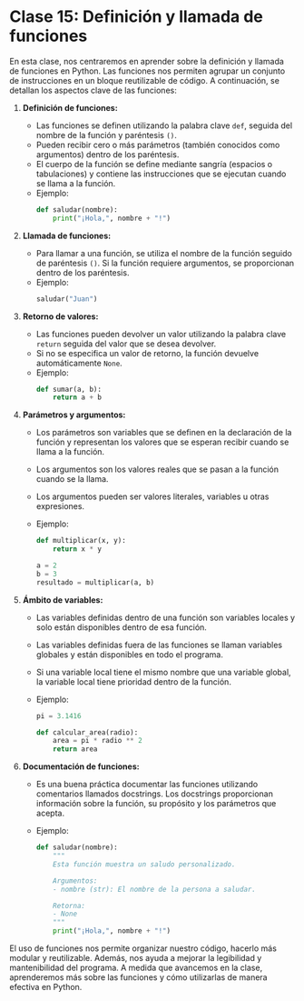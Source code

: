 # Clase 15: Definición y llamada de funciones

En esta clase, nos centraremos en aprender sobre la definición y llamada de funciones en Python. Las funciones nos permiten agrupar un conjunto de instrucciones en un bloque reutilizable de código. A continuación, se detallan los aspectos clave de las funciones:

1. **Definición de funciones:**

   - Las funciones se definen utilizando la palabra clave `def`, seguida del nombre de la función y paréntesis `()`.
   - Pueden recibir cero o más parámetros (también conocidos como argumentos) dentro de los paréntesis.
   - El cuerpo de la función se define mediante sangría (espacios o tabulaciones) y contiene las instrucciones que se ejecutan cuando se llama a la función.
   - Ejemplo:
     ```python
     def saludar(nombre):
         print("¡Hola,", nombre + "!")
     ```

2. **Llamada de funciones:**

   - Para llamar a una función, se utiliza el nombre de la función seguido de paréntesis `()`. Si la función requiere argumentos, se proporcionan dentro de los paréntesis.
   - Ejemplo:
     ```python
     saludar("Juan")
     ```

3. **Retorno de valores:**

   - Las funciones pueden devolver un valor utilizando la palabra clave `return` seguida del valor que se desea devolver.
   - Si no se especifica un valor de retorno, la función devuelve automáticamente `None`.
   - Ejemplo:
     ```python
     def sumar(a, b):
         return a + b
     ```

4. **Parámetros y argumentos:**

   - Los parámetros son variables que se definen en la declaración de la función y representan los valores que se esperan recibir cuando se llama a la función.
   - Los argumentos son los valores reales que se pasan a la función cuando se la llama.
   - Los argumentos pueden ser valores literales, variables u otras expresiones.
   - Ejemplo:

     ```python
     def multiplicar(x, y):
         return x * y

     a = 2
     b = 3
     resultado = multiplicar(a, b)
     ```

5. **Ámbito de variables:**

   - Las variables definidas dentro de una función son variables locales y solo están disponibles dentro de esa función.
   - Las variables definidas fuera de las funciones se llaman variables globales y están disponibles en todo el programa.
   - Si una variable local tiene el mismo nombre que una variable global, la variable local tiene prioridad dentro de la función.
   - Ejemplo:

     ```python
     pi = 3.1416

     def calcular_area(radio):
         area = pi * radio ** 2
         return area
     ```

6. **Documentación de funciones:**

   - Es una buena práctica documentar las funciones utilizando comentarios llamados docstrings. Los docstrings proporcionan información sobre la función, su propósito y los parámetros que acepta.
   - Ejemplo:

     ```python
     def saludar(nombre):
         """
         Esta función muestra un saludo personalizado.

         Argumentos:
         - nombre (str): El nombre de la persona a saludar.

         Retorna:
         - None
         """
         print("¡Hola,", nombre + "!")
     ```

El uso de funciones nos permite organizar nuestro código, hacerlo más modular y reutilizable. Además, nos ayuda a mejorar la legibilidad y mantenibilidad del programa. A medida que avancemos en la clase, aprenderemos más sobre las funciones y cómo utilizarlas de manera efectiva en Python.
